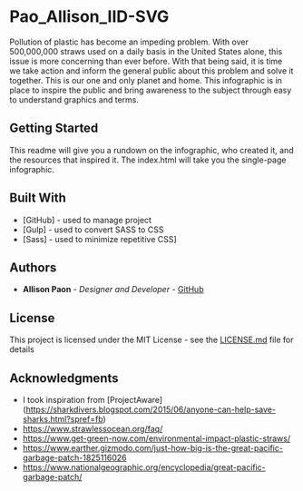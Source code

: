 # Pao_Allison_IID-SVG

Pollution of plastic has become an impeding problem.  With over 500,000,000 straws used on a daily basis in the United States alone, this issue is more concerning than ever before.  With that being said, it is time we take action and inform the general public about this problem and solve it together.  This is our one and only planet and home.  This infographic is in place to inspire the public and bring awareness to the subject through easy to understand graphics and terms. 

## Getting Started

This readme will give you a rundown on the infographic, who created it, and the resources that inspired it. The index.html will take you the single-page infographic.

## Built With

* [GitHub] - used to manage project
* [Gulp] - used to convert SASS to CSS
* [Sass] - used to minimize repetitive CSS]

## Authors

* **Allison Paon** - *Designer and Developer* - [GitHub](https://github.com/apao4)


## License

This project is licensed under the MIT License - see the [LICENSE.md](LICENSE.md) file for details

## Acknowledgments

* I took inspiration from [ProjectAware] (https://sharkdivers.blogspot.com/2015/06/anyone-can-help-save-sharks.html?spref=fb)
* https://www.strawlessocean.org/faq/
* https://www.get-green-now.com/environmental-impact-plastic-straws/
* https://www.earther.gizmodo.com/just-how-big-is-the-great-pacific-garbage-patch-1825116026
* https://www.nationalgeographic.org/encyclopedia/great-pacific-garbage-patch/
